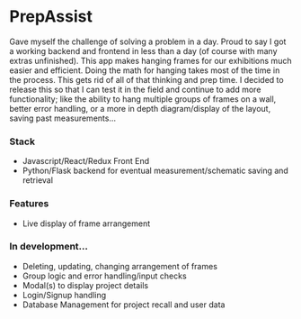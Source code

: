 # PrepAssist

Gave myself the challenge of solving a problem in a day. Proud to say I got a working backend and frontend in less than a day (of course with many extras unfinished). This app makes hanging frames for our exhibitions much easier and efficient. Doing the math for hanging takes most of the time in the process. This gets rid of all of that thinking and prep time. I decided to release this so that I can test it in the field and continue to add more functionality; like the ability to hang multiple groups of frames on a wall, better error handling, or a more in depth diagram/display of the layout, saving past measurements...

### Stack

- Javascript/React/Redux Front End
- Python/Flask backend for eventual measurement/schematic saving and retrieval

### Features

- Live display of frame arrangement

### In development...

- Deleting, updating, changing arrangement of frames
- Group logic and error handling/input checks
- Modal(s) to display project details
- Login/Signup handling
- Database Management for project recall and user data

